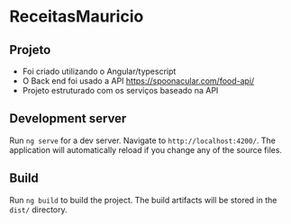# ReceitasMauricio

## Projeto

- Foi criado utilizando o Angular/typescript
- O Back end foi usado a API https://spoonacular.com/food-api/
- Projeto estruturado com os serviços baseado na API

## Development server

Run `ng serve` for a dev server. Navigate to `http://localhost:4200/`. The application will automatically reload if you change any of the source files.

## Build

Run `ng build` to build the project. The build artifacts will be stored in the `dist/` directory.
